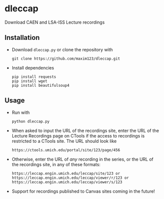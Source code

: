 # dleccap
Download CAEN and LSA-ISS Lecture recordings

## Installation

* Download `dleccap.py` or clone the repository with

  ```
  git clone https://github.com/maxim123/dleccap.git
  ```


* Install dependencies

  ```
  pip install requests
  pip install wget
  pip install beautifulsoup4
  ```

## Usage

* Run with

  ```
  python dleccap.py
  ```

* When asked to input the URL of the recordings site, enter the URL of the Lecture Recordings page on CTools if the access to recordings is restricted to a CTools site. The URL should look like

  ```
  https://ctools.umich.edu/portal/site/123/page/456
  ```
  
* Otherwise, enter the URL of *any* recording in the series, or the URL of the recordings site, in any of these formats:

  ```
  https://leccap.engin.umich.edu/leccap/site/123 or
  https://leccap.engin.umich.edu/leccap/viewer/r/123 or
  https://leccap.engin.umich.edu/leccap/viewer/s/123
  ```

* Support for recordings published to Canvas sites coming in the future!
